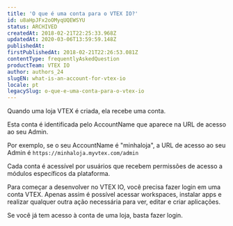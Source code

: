 ```yaml
---
title: 'O que é uma conta para o VTEX IO?'
id: u8aHpJFx2oOMyqUQEWSYU
status: ARCHIVED
createdAt: 2018-02-21T22:25:33.968Z
updatedAt: 2020-03-06T13:59:59.148Z
publishedAt: 
firstPublishedAt: 2018-02-21T22:26:53.081Z
contentType: frequentlyAskedQuestion
productTeam: VTEX IO
author: authors_24
slugEN: what-is-an-account-for-vtex-io
locale: pt
legacySlug: o-que-e-uma-conta-para-o-vtex-io
---
```


Quando uma loja VTEX é criada, ela recebe uma conta.

Esta conta é identificada pelo AccountName que aparece na URL de acesso ao seu Admin.

Por exemplo, se o seu AccountName é "minhaloja", a URL de acesso ao seu Admin é `https://minhaloja.myvtex.com/admin`

Cada conta é acessível por usuários que recebem permissões de acesso a módulos específicos da plataforma.

Para começar a desenvolver no VTEX IO, você precisa fazer login em uma conta VTEX. Apenas assim é possível acessar workspaces, instalar apps e realizar qualquer outra ação necessária para ver, editar e criar aplicações.

Se você já tem acesso à conta de uma loja, basta fazer login.
